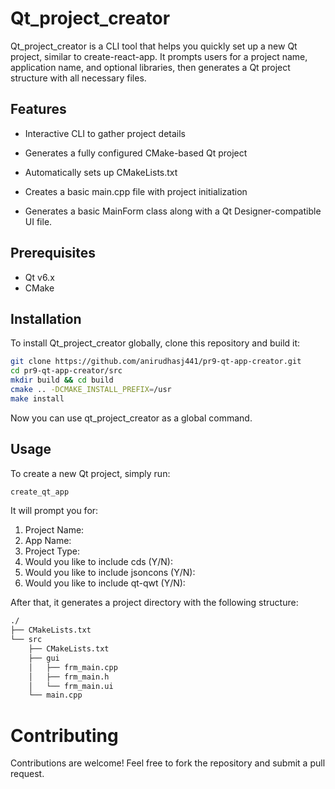 # Qt_project_creator

Qt_project_creator is a CLI tool that helps you quickly set up a new Qt project, similar to create-react-app. It prompts users for a project name, application name, and optional libraries, then generates a Qt project structure with all necessary files.

## Features
- Interactive CLI to gather project details

- Generates a fully configured CMake-based Qt project

- Automatically sets up CMakeLists.txt

- Creates a basic main.cpp file with project initialization

- Generates a basic MainForm class along with a Qt Designer-compatible UI file.

## Prerequisites
- Qt v6.x
- CMake 

## Installation
To install Qt_project_creator globally, clone this repository and build it:
```bash 
git clone https://github.com/anirudhasj441/pr9-qt-app-creator.git
cd pr9-qt-app-creator/src
mkdir build && cd build
cmake .. -DCMAKE_INSTALL_PREFIX=/usr
make install
```
Now you can use qt_project_creator as a global command.
## Usage
To create a new Qt project, simply run:
```bash
create_qt_app
```

It will prompt you for:
1. Project Name:
1. App Name:
1. Project Type:
1. Would you like to include cds (Y/N):
1. Would you like to include jsoncons (Y/N):
1. Would you like to include qt-qwt (Y/N):


After that, it generates a project directory with the following structure:

```bash
./
├── CMakeLists.txt
└── src
    ├── CMakeLists.txt
    ├── gui
    │   ├── frm_main.cpp
    │   ├── frm_main.h
    │   └── frm_main.ui
    └── main.cpp
```

# Contributing

Contributions are welcome! Feel free to fork the repository and submit a pull request.